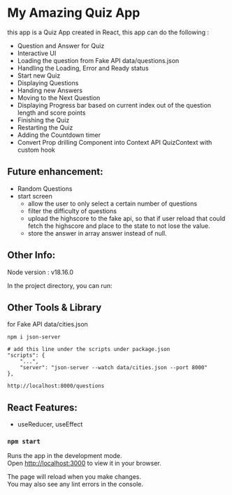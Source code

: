 # My Amazing Quiz App

this app is a Quiz App created in React,
this app can do the following :

-   Question and Answer for Quiz
-   Interactive UI
-   Loading the question from Fake API data/questions.json
-   Handling the Loading, Error and Ready status
-   Start new Quiz
-   Displaying Questions
-   Handing new Answers
-   Moving to the Next Question
-   Displaying Progress bar based on current index out of the question length and score points
-   Finishing the Quiz
-   Restarting the Quiz
-   Adding the Countdown timer
-   Convert Prop drilling Component into Context API QuizContext with custom hook

## Future enhancement:

-   Random Questions
-   start screen
    -   allow the user to only select a certain number of questions
    -   filter the difficulty of questions
    -   upload the highscore to the fake api, so that if user reload that could fetch the highscore and place to the state to not lose the value.
    -   store the answer in array answer instead of null.

## Other Info:

Node version : v18.16.0

In the project directory, you can run:

## Other Tools & Library

for Fake API data/cities.json

```node
npm i json-server

# add this line under the scripts under package.json
"scripts": {
    "...",
    "server": "json-server --watch data/cities.json --port 8000"
},

http://localhost:8000/questions
```

## React Features:

-   useReducer, useEffect

### `npm start`

Runs the app in the development mode.\
Open [http://localhost:3000](http://localhost:3000) to view it in your browser.

The page will reload when you make changes.\
You may also see any lint errors in the console.
